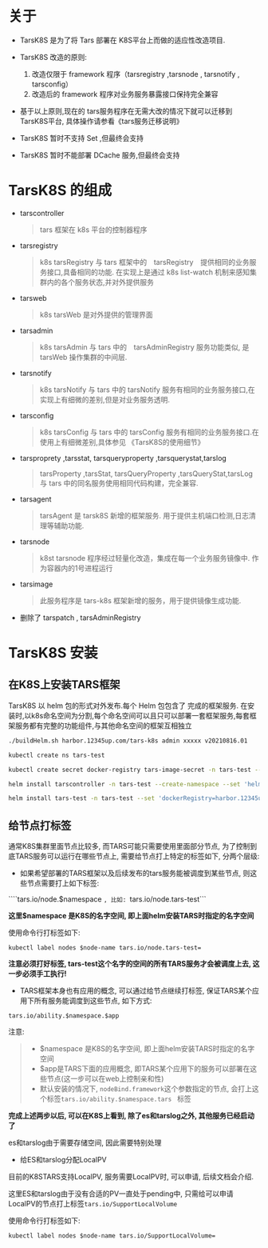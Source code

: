 # 关于

- TarsK8S 是为了将 Tars 部署在 K8S平台上而做的适应性改造项目.

- TarsK8S 改造的原则:
  1. 改造仅限于 framework 程序（tarsregistry ,tarsnode , tarsnotify , tarsconfig）
  2. 改造后的 framework 程序对业务服务暴露接口保持完全兼容
 
- 基于以上原则,现在的 tars服务程序在无需大改的情况下就可以迁移到 TarsK8S平台, 具体操作请参看《tars服务迁移说明》 

- TarsK8S 暂时不支持 Set ,但最终会支持

- TarsK8S 暂时不能部署 DCache 服务,但最终会支持

# TarsK8S 的组成

+ tarscontroller
    > tars 框架在 k8s 平台的控制器程序        
+ tarsregistry
    > k8s tarsRegistry 与 tars 框架中的　tarsRegistry　提供相同的业务服务接口,具备相同的功能. 在实现上是通过 k8s list-watch 机制来感知集群内的各个服务状态,并对外提供服务

+ tarsweb
    > k8s tarsWeb 是对外提供的管理界面

+ tarsadmin
    > k8s tarsAdmin 与 tars 中的　tarsAdminRegistry 服务功能类似, 是 tarsWeb 操作集群的中间层.

+ tarsnotify
    > k8s tarsNotify 与 tars 中的 tarsNotify 服务有相同的业务服务接口,在实现上有细微的差别,但是对业务服务透明.
              
+ tarsconfig
    > k8s tarsConfig 与 tars 中的 tarsConfig 服务有相同的业务服务接口.在使用上有细微差别,具体参见 《TarsK8S的使用细节》
                        
+ tarsproprety ,tarsstat, tarsqueryproperty ,tarsquerystat,tarslog
    > tarsProperty ,tarsStat, tarsQueryProperty ,tarsQueryStat,tarsLog 与 tars 中的同名服务使用相同代码构建，完全兼容.

+ tarsagent
  > tarsAgent 是 tarsk8S 新增的框架服务. 用于提供主机端口检测,日志清理等辅助功能.
 
+ tarsnode
    > k8st tarsnode 程序经过轻量化改造，集成在每一个业务服务镜像中. 作为容器内的1号进程运行
            
+ tarsimage
    > 此服务程序是 tars-k8s  框架新增的服务，用于提供镜像生成功能.

+ 删除了 tarspatch , tarsAdminRegistry

# TarsK8S 安装
## 在K8S上安装TARS框架
  TarsK8S 以 helm 包的形式对外发布.每个 Helm 包包含了 完成的框架服务. 
  在安装时,以k8s命名空间为分割,每个命名空间可以且只可以部署一套框架服务,每套框架服务都有完整的功能组件,与其他命名空间的框架互相独立

```sh
./buildHelm.sh harbor.12345up.com/tars-k8s admin xxxxx v20210816.01

kubectl create ns tars-test

kubectl create secret docker-registry tars-image-secret -n tars-test --docker-server=harbor.12345up.com --docker-username=admin --docker-password=Upchina@999   

helm install tarscontroller -n tars-test --create-namespace --set 'helm.dockerhub.registry=harbor.12345up.com/tars-k8s,helm.build.id=v20210816.01' install/tarscontroller-1.0.2.tgz

helm install tars-test -n tars-test --set 'dockerRegistry=harbor.12345up.com/tars-k8s,dockerSecret=tars-image-secret,els.nodes=es-out-es:9200,helm.build.id=v20210816.01,helm.dockerhub.registry=harbor.12345up.com/tars-k8s,web=tars-test.12345up.com' install/-1.0.2.tgz

```

## 给节点打标签

通常K8S集群里面节点比较多, 而TARS可能只需要使用里面部分节点, 为了控制到底TARS服务可以运行在哪些节点上, 需要给节点打上特定的标签如下, 分两个层级:

- 如果希望部署的TARS框架以及后续发布的tars服务能被调度到某些节点, 则这些节点需要打上如下标签:

````tars.io/node.$namespace ```, 比如: ```tars.io/node.tars-test```

**这里$namespace 是K8S的名字空间, 即上面helm安装TARS时指定的名字空间**

使用命令行打标签如下:
```
kubectl label nodes $node-name tars.io/node.tars-test=
```

**注意必须打好标签, tars-test这个名字的空间的所有TARS服务才会被调度上去, 这一步必须手工执行!**

- TARS框架本身也有应用的概念, 可以通过给节点继续打标签, 保证TARS某个应用下所有服务能调度到这些节点, 如下方式:

```tars.io/ability.$namespace.$app ```

注意:
>- $namespace 是K8S的名字空间, 即上面helm安装TARS时指定的名字空间
>- $app是TARS下面的应用概念, 即TARS某个应用下的服务可以部署在这些节点(这一步可以在web上控制亲和性)
>- 默认安装的情况下, ```nodeBind.framework```这个参数指定的节点, 会打上这个标签```tars.io/ability.$namespace.tars ``` 标签

**完成上述两步以后, 可以在K8S上看到, 除了es和tarslog之外, 其他服务已经启动了**

es和tarslog由于需要存储空间, 因此需要特别处理

- 给ES和tarslog分配LocalPV

目前的K8STARS支持LocalPV, 服务需要LocalPV时, 可以申请, 后续文档会介绍. 

这里ES和tarslog由于没有合适的PV一直处于pending中, 只需给可以申请LocalPV的节点打上标签```tars.io/SupportLocalVolume ```

使用命令行打标签如下:
```
kubectl label nodes $node-name tars.io/SupportLocalVolume=
```

